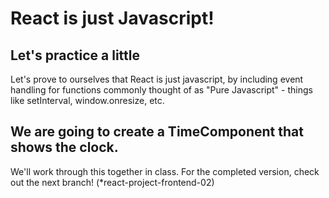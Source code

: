 # React is just Javascript!

## Let's practice a little
Let's prove to ourselves that React is just javascript, by including event handling for functions commonly thought of as "Pure Javascript" - things like setInterval, window.onresize, etc.

## We are going to create a TimeComponent that shows the clock.
We'll work through this together in class. For the completed version, check out the next branch! (*react-project-frontend-02)